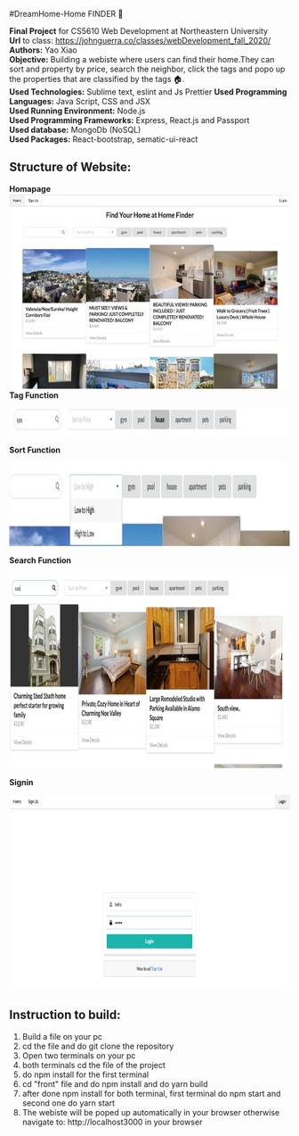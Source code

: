#DreamHome-Home FINDER :cherries:

**Final Project** for CS5610 Web Development at Northeastern University <br />
**Url** to class: https://johnguerra.co/classes/webDevelopment_fall_2020/<br />
**Authors:** Yao Xiao<br />
**Objective:**  Building a webiste  where users can find their home.They can sort and property by price, search the neighbor, click the tags and popo up the properties that are classified by the tags  :house:.<br />
**Used Technologies:** Sublime text, eslint and Js Prettier 
**Used Programming Languages:** Java Script, CSS and JSX <br />
**Used Running Environment:** Node.js <br />
**Used Programming Frameworks:** Express, React.js and Passport <br />
**Used database:** MongoDb (NoSQL) <br />
**Used Packages:** React-bootstrap, sematic-ui-react <br />

**Structure of Website:**
----------------------------------------------------------------------------------------------------------------------------------------
**Homapage**<br />
<img src="https://github.com/XIAOYAO9602/homefinder/blob/master/homepage.png" alt="alt text" width="850" height="350"><br />
**Tag Function**

<img src="https://github.com/XIAOYAO9602/homefinder/blob/master/tags.png" alt="alt text" width="850" height="50">

**Sort Function**

<img src="https://github.com/XIAOYAO9602/homefinder/blob/master/sort.png" alt="alt text" width="850" height="150">

**Search Function**

<img src="https://github.com/XIAOYAO9602/homefinder/blob/master/search.png" alt="alt text" width="850" height="350">

**Signin**

<img src="https://github.com/XIAOYAO9602/homefinder/blob/master/login.png" alt="alt text" width="850" height="350">

**Instruction to build:**
-------------------------------------------------------------------------------------------------------------------------------------------------------------------------------
1. Build a file on your pc <br />
2. cd the file and do git clone the repository <br />
3. Open two terminals on your pc <br />
4. both terminals cd the file of the project <br />
5. do npm install for the first terminal <br />
6. cd "front" file and do npm install and do yarn build <br />
7. after done npm install for both terminal, first terminal do npm start and second one do yarn start <br />
8. The webiste will be poped up automatically in your browser otherwise navigate to: http://localhost3000 in your browser <br />


